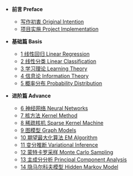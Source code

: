 
* **前言 Preface**
    * [写作初衷 Original Intention](./preface/intention.md)
    * [项目实施 Project Implementation](./preface/experience.md)
* **基础篇 Basis**
    * [1 线性回归 Linear Regression](./ch1_linear_regression/README.md)
        <!-- * [1.1 多项式拟合 Polynomial Fitting](./ch1_linear_regression/1.1_polynomial_fitting.md)
        * [1.2 线性基函数模型 Linear Basis Function Model](./ch1_linear_regression/1.2_linear_basis_function_model.md)
        * [1.3 最大似然估计 Maximum Likelihoood Estimation](./ch1_linear_regression/1.3_maximum_likelihoood_estimation.md)
        * [1.4 最小均方差 Minimum Square Error](./ch1_linear_regression/1.4_minimum_square_error.md)
        * [1.5 梯度下降法 Gradient Desent](./ch1_linear_regression/1.5_gradient_desent.md)
        * [1.6 解析法 Analytic Method](./ch1_linear_regression/1.6_analytic_method.md) -->
    * [2 线性分类 Linear Classification](./ch2_linear_classification/README.md)
        <!-- * [2.1 线性判别分析 Linear Discriminate Analysis](./ch2_linear_classification/2.1_linear_discriminate_analysis.md)
        * [2.2 Fisher分类器 Fisher Classifier](./ch2_linear_classification/2.2_fisher_classifier.md)
        * [2.3 感知器算法 Perceptron Algorithm](./ch2_linear_classification/2.3_perceptron_algorithm.md)
        * [2.4 判别式 Logistic 回归 Discrminate Logistic Regression](./ch2_linear_classification/2.4_discriminate_logistic_regression.md)
        * [2.5 生成式 Logistic 回归 Generative Logistic Regression](./ch2_linear_classification/2.5_generative_logistic_regression.md)
        * [2.6 广义线性模型 Generalized Linear Model](./ch2_linear_classification/2.6_generalized_linear_model.md) -->
    * [3 学习理论 Learning Theory](./ch3_learning_theory/README.md)
        <!-- * [3.1 过拟合 Overfitting](./ch3_learning_theory/3.1_overfitting.md)
        * [3.2 正则化 Regularization](./ch3_learning_theory/3.2_regularization.md)
        * [3.3 模型特征选择 Model Feature Selection](./ch3_learning_theory/3.3_mode_feature_selection.md)
        * [3.4 偏差与方差 Bias and Variance](./ch3_learning_theory/3.4_bias_and_variance.md) -->
    * [4 信息论 Information Theory](./ch4_information_theory/README.md)
        <!-- * [4.1 信息熵 Information Entropy](./ch4_information_theory/4.1_information_entropy.md)
        * [4.2 熵的物理意义 Entropy in Physics](./ch4_information_theory/4.2_entropy_in_physics.md)
        * [4.3 相对熵 Relative Entropy](./ch4_information_theory/4.3_relative_entropy.md)
        * [4.4 互信息 Mutual Information](./ch4_information_theory/4.4_mutual_information.md) -->
    * [5 概率分布 Probability Distribution](./ch5_probability_distribution/README.md)
        <!-- * [5.1 贝叶斯概率 Bayes Probability](./ch5_probability_distribution/5.1_bayes_probability.md)
        * [5.2 Beta分布 Beta Distribution](./ch5_probability_distribution/5.2_beta_distribution.md)
        * [5.3 狄利克雷分布 Dirichlet Distribution](./ch5_probability_distribution/5.3_dirichlet_distribution.md)
        * [5.4 高斯分布 Gaussian Distribution](./ch5_probability_distribution/5.4_gaussian_distribution.md) -->

* **进阶篇 Advance**
    * [6 神经网络 Neural Networks](./ch6_neural_networks/README.md)
    * [7 核方法 Kernel Method](./ch7_kernel_method/README.md)
    * [8 稀疏核机 Sparse Kernel Machine](./ch8_support_vector_machine/README.md)
    * [9 图模型 Graph Models](./ch9_graph_model/README.md)
    * [10 期望最大化算法 EM Algorithm](./ch10_em_algorithm/README.md)
    * [11 变分推断 Variational Inference](./ch11_variational_inference/README.md)
    * [12 蒙特卡罗采样 Monte Carlo Sampling](./ch12_monte_carlo_sampling/README.md)
    * [13 主成分分析 Principal Component Analysis](./ch13_principal_component_analysis/README.md)
    * [14 隐马尔科夫模型 Hidden Markov Model](./ch14_hidden_markov_model/README.md)

